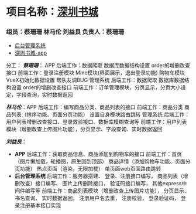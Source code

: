 # 项目名称：**[深圳书城](https://www.szbookmall.com/)**


### 组员：蔡珊珊 林马伦 刘益良 负责人：蔡珊珊

- [后台管理系统](http://www.ihuanu.cn/szbook)
- [深圳书城-app](http://www.ihuanu.cn/szbookapp)

分工：
***蔡珊珊***： APP
        后端工作：数据爬取 数据库数据结构设置 order的增删改查接口
        前端工作：登录注册模块
                 Mine模块(界面展示，退出登录功能)
                 购物车模块
                 VueX初始化数据设置
                 帮队友调BUG
        管理系统
        后端工作：数据爬取 数据库数据结构设置 order的增删改查接口
        前端工作：订单管理模块，分页显示，分页大小设定，字段查询，实时数据返回
        
***林马伦***：APP
        后端工作：编写商品分类、商品列表的接口
        前端工作：商品分类
                 商品列表（排序功能、页面分页功能）
                 设置自身模块路由跳转
        管理系统
        后端工作：用户列表增删改查接口、登录效验接口、数据库模糊查询等
        前端工作：用户列表模块（增删改查上传图片功能），分页显示、字段查询、实时数据返回

***刘益良***：
- **APP**
        后端工作：获取商品信息、商品添加到购物车的接口
        前端工作：首页（图片懒加载，轮播图，原生回到顶部）
                 商品详情（添加购物车功能、页面分页功能）
                 热点页面（渲染，无限加载）
                 单页面web页面路由跳转
- **后台管理系统**
        后端工作：服务器搭建、
                 登录、注册接口编写，
                 商品列表（增删改查）接口编写、
                 图片上传删除接口，
                 验证码接口编写，
                 其他express中间件编写等
        前端工作：商品列表模块（增删改查上传图片功能），
                 分页显示、
                 书名查询、
                 实时数据返回，
                 注册用户名去重，
                 注册校验，
                 登录验证码，
                 登录注册基本接口实现
                        
             
